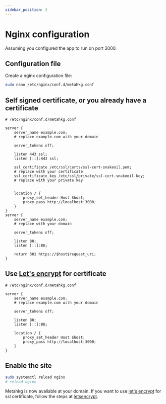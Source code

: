 ```yaml
---
sidebar_position: 3
---
```


# Nginx configuration

Assuming you configured the app to run on port 3000.

## Configuration file

Create a nginx configuration file:

```bash
sudo nano /etc/nginx/conf.d/metahkg.conf
```

## Self signed certificate, or you already have a certificate

```nginx
# /etc/nginx/conf.d/metahkg.conf

server {
    server_name example.com;
    # replace example.com with your domain

    server_tokens off;

    listen 443 ssl;
    listen [::]:443 ssl;

    ssl_certificate /etc/ssl/certs/ssl-cert-snakeoil.pem;
    # replace with your certificate
    ssl_certificate_key /etc/ssl/private/ssl-cert-snakeoil.key;
    # replace with your private key

    
    location / {
        proxy_set_header Host $host;
        proxy_pass http://localhost:3000;
    }
}
server {
    server_name example.com;
    # replace with your domain

    server_tokens off;

    listen 80;
    listen [::]:80;

    return 301 https://$host$request_uri;
}
```

## Use [Let's encrypt](https://letsencrypt.org) for certificate

```nginx
# /etc/nginx/conf.d/metahkg.conf

server {
    server_name example.com;
    # replace example.com with your domain

    server_tokens off;

    listen 80;
    listen [::]:80;

    location / {
        proxy_set_header Host $host;
        proxy_pass http://localhost:3000;
    }
}
```

## Enable the site

```bash
sudo systemctl reload nginx
# reload nginx
```

Metahkg is now available at your domain.
If you want to use [let's encrypt](https://letsencrypt.org) for ssl certificate, follow the steps at [letsencrypt](./letsencrypt).
